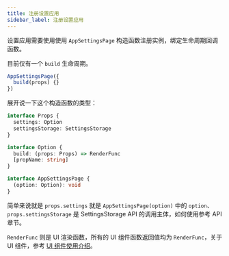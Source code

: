 ```yaml
---
title: 注册设置应用
sidebar_label: 注册设置应用
---
```


设置应用需要使用使用 `AppSettingsPage` 构造函数注册实例，绑定生命周期回调函数。

目前仅有一个 `build` 生命周期。

```js title="app.js"
AppSettingsPage({
  build(props) {}
})
```

展开说一下这个构造函数的类型：

```ts
interface Props {
  settings: Option
  settingsStorage: SettingsStorage
}

interface Option {
  build: (props: Props) => RenderFunc
  [propName: string]
}

interface AppSettingsPage {
  (option: Option): void
}
```

简单来说就是 `props.settings` 就是 `AppSettingsPage(option)` 中的 `option`、`props.settingsStorage` 是 SettingsStorage API 的调用主体，如何使用参考 API 章节。

`RenderFunc` 则是 UI 渲染函数，所有的 UI 组件函数返回值均为 `RenderFunc`，关于 UI 组件，参考 [UI 组件使用介绍](./ui-intro.md)。
